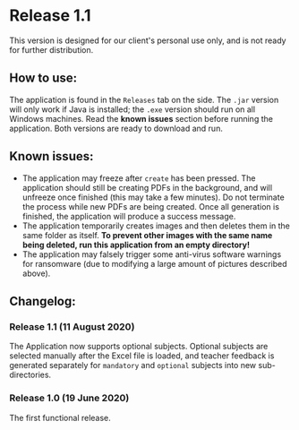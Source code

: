 # Release 1.1
This version is designed for our client's personal use only, and is not ready for further distribution.

## How to use:
The application is found in the `Releases` tab on the side. The `.jar` version will only work if Java is installed; the `.exe` version should run on all Windows machines. Read the **known issues** section before running the application. Both versions are ready to download and run.

## Known issues:
 - The application may freeze after `create` has been pressed. The application should still be creating PDFs in the background, and will unfreeze once finished (this may take a few minutes). Do not terminate the process while new PDFs are being created. Once all generation is finished, the application will produce a success message.
 - The application temporarily creates images and then deletes them in the same folder as itself. **To prevent other images with the same name being deleted, run this application from an empty directory!** 
 - The application may falsely trigger some anti-virus software warnings for ransomware (due to modifying a large amount of pictures described above).

## Changelog:

### Release 1.1 (11 August 2020)
The Application now supports optional subjects. Optional subjects are selected manually after the Excel file is loaded, and teacher feedback is generated separately for `mandatory` and `optional` subjects into new sub-directories.

### Release 1.0 (19 June 2020)
The first functional release.
